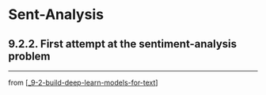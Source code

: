 # Sent-Analysis

## 9.2.2. First attempt at the sentiment-analysis problem

---
from [[_9-2-build-deep-learn-models-for-text]]

[//begin]: # "Autogenerated link references for markdown compatibility"
[_9-2-build-deep-learn-models-for-text]: _9-2-build-deep-learn-models-for-text.md "Text Deep Learn Models"
[//end]: # "Autogenerated link references"